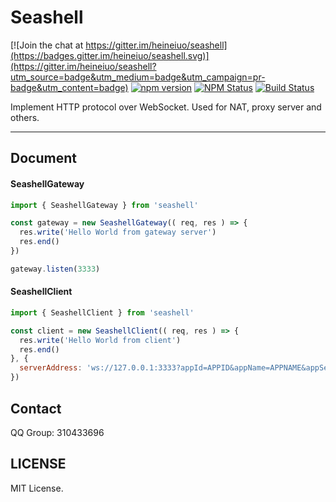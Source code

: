 # Seashell

[![Join the chat at https://gitter.im/heineiuo/seashell](https://badges.gitter.im/heineiuo/seashell.svg)](https://gitter.im/heineiuo/seashell?utm_source=badge&utm_medium=badge&utm_campaign=pr-badge&utm_content=badge)
[![npm version](https://img.shields.io/npm/v/seashell.svg?style=flat-square)](https://www.npmjs.com/package/seashell)
[![NPM Status](http://img.shields.io/npm/dm/seashell.svg?style=flat-square)](https://www.npmjs.org/package/seashell)
[![Build Status](http://img.shields.io/travis/heineiuo/seashell/master.svg?style=flat-square)](https://travis-ci.org/heineiuo/seashell)

Implement HTTP protocol over WebSocket. Used for NAT, proxy server and others. 


---

## Document

#### SeashellGateway

```js
import { SeashellGateway } from 'seashell'

const gateway = new SeashellGateway(( req, res ) => {
  res.write('Hello World from gateway server')
  res.end()
})

gateway.listen(3333)
```

#### SeashellClient

```js
import { SeashellClient } from 'seashell'

const client = new SeashellClient(( req, res ) => {
  res.write('Hello World from client')
  res.end()
}, {
  serverAddress: 'ws://127.0.0.1:3333?appId=APPID&appName=APPNAME&appSecret=APPSECRET'
})
```



## Contact

QQ Group: 310433696


## LICENSE

MIT License.
